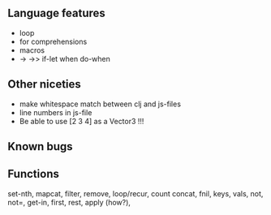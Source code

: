 ## Language features

* loop
* for comprehensions
* macros
* -> ->> if-let when do-when


## Other niceties

* make whitespace match between clj and js-files
* line numbers in js-file
* Be able to use [2 3 4] as a Vector3 !!!


## Known bugs



## Functions

set-nth, mapcat, filter, remove, loop/recur, count
concat, fnil, keys, vals, not, not=, get-in,
first, rest, apply (how?),
